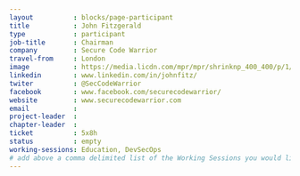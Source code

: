 ```yaml
---
layout          : blocks/page-participant
title           : John Fitzgerald
type            : participant
job-title       : Chairman
company         : Secure Code Warrior
travel-from     : London
image           : https://media.licdn.com/mpr/mpr/shrinknp_400_400/p/1/000/004/0f4/3a9475a.jpg
linkedin        : www.linkedin.com/in/johnfitz/
twiter          : @SecCodeWarrior
facebook        : www.facebook.com/securecodewarrior/
website         : www.securecodewarrior.com
email           :
project-leader  :
chapter-leader  :
ticket          : 5x8h
status          : empty
working-sessions: Education, DevSecOps
# add above a comma delimited list of the Working Sessions you would like to attend (use the session's title)
---
```


<!-- put more details about participant here -->
